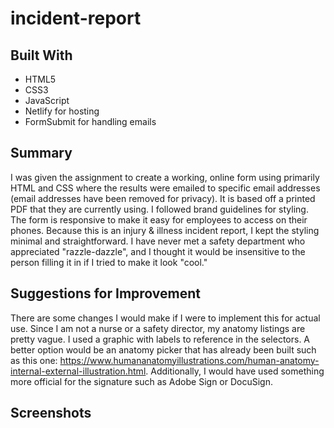 # incident-report

## Built With
- HTML5
- CSS3
- JavaScript
- Netlify for hosting
- FormSubmit for handling emails

## Summary

I was given the assignment to create a working, online form using primarily HTML and CSS where the results were emailed to specific email addresses (email addresses have been removed for privacy). It is based off a printed PDF that they are currently using. I followed brand guidelines for styling. The form is responsive to make it easy for employees to access on their phones. Because this is an injury & illness incident report, I kept the styling minimal and straightforward. I have never met a safety department who appreciated "razzle-dazzle", and I thought it would be insensitive to the person filling it in if I tried to make it look "cool."

## Suggestions for Improvement

There are some changes I would make if I were to implement this for actual use. Since I am not a nurse or a safety director, my anatomy listings are pretty vague. I used a graphic with labels to reference in the selectors. A better option would be an anatomy picker that has already been built such as this one: https://www.humananatomyillustrations.com/human-anatomy-internal-external-illustration.html. Additionally, I would have used something more official for the signature such as Adobe Sign or DocuSign.

## Screenshots

